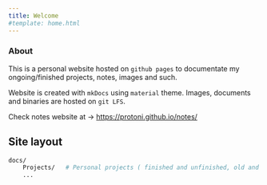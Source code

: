 ```yaml
---
title: Welcome
#template: home.html
---
```


### About
This is a personal website hosted on `github pages` to documentate my ongoing/finished projects, notes, images and such.

Website is created with `mkDocs` using `material` theme. Images, documents and binaries are hosted on `git LFS`.

Check notes website at -> <https://protoni.github.io/notes/>

## Site layout
````bash
docs/
    Projects/   # Personal projects ( finished and unfinished, old and new )
    ...
````
